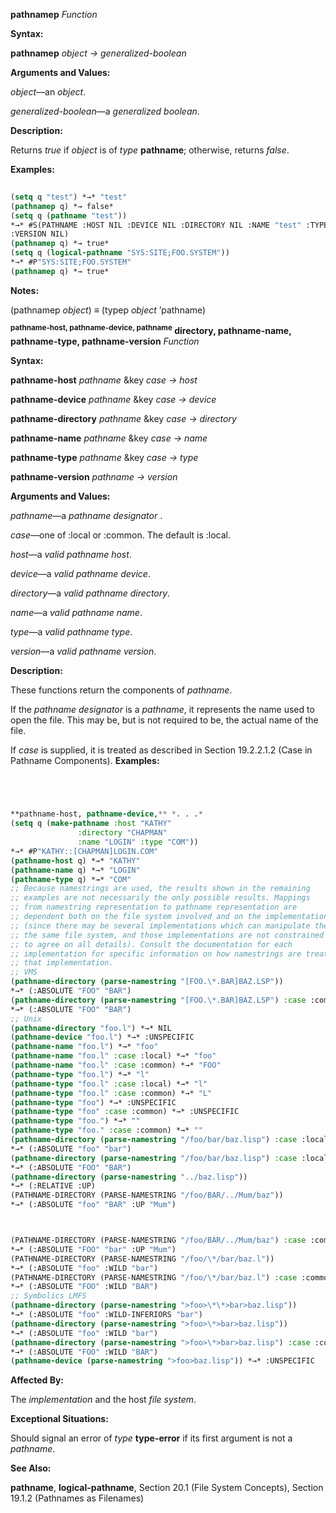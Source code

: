 **pathnamep** *Function* 



**Syntax:** 



**pathnamep** *object → generalized-boolean* 



**Arguments and Values:** 



*object*—an *object*. 



*generalized-boolean*—a *generalized boolean*. 



**Description:** 



Returns *true* if *object* is of *type* **pathname**; otherwise, returns *false*. 



**Examples:**
```lisp
 
(setq q "test") *→* "test" 
(pathnamep q) *→ false* 
(setq q (pathname "test")) 
*→* #S(PATHNAME :HOST NIL :DEVICE NIL :DIRECTORY NIL :NAME "test" :TYPE NIL 
:VERSION NIL) 
(pathnamep q) *→ true* 
(setq q (logical-pathname "SYS:SITE;FOO.SYSTEM")) 
*→* #P"SYS:SITE;FOO.SYSTEM" 
(pathnamep q) *→ true* 

```
**Notes:** 



(pathnamep *object*) *≡* (typep *object* ’pathname) 







 



 



<b><sup>pathname-host, pathname-device, pathname</sup> directory, pathname-name, pathname-type, pathname-version</b> <i>Function</i> 



**Syntax:** 



**pathname-host** *pathname* &amp;key *case → host* 



**pathname-device** *pathname* &amp;key *case → device* 



**pathname-directory** *pathname* &amp;key *case → directory* 



**pathname-name** *pathname* &amp;key *case → name* 



**pathname-type** *pathname* &amp;key *case → type* 



**pathname-version** *pathname → version* 



**Arguments and Values:** 



*pathname*—a *pathname designator* . 



*case*—one of :local or :common. The default is :local. 



*host*—a *valid pathname host*. 



*device*—a *valid pathname device*. 



*directory*—a *valid pathname directory*. 



*name*—a *valid pathname name*. 



*type*—a *valid pathname type*. 



*version*—a *valid pathname version*. 



**Description:** 



These functions return the components of *pathname*. 



If the *pathname designator* is a *pathname*, it represents the name used to open the file. This may be, but is not required to be, the actual name of the file. 



If *case* is supplied, it is treated as described in Section 19.2.2.1.2 (Case in Pathname Components). **Examples:**
```lisp




**pathname-host, pathname-device,** *. . .* 
(setq q (make-pathname :host "KATHY" 
		       :directory "CHAPMAN" 
		       :name "LOGIN" :type "COM")) 
*→* #P"KATHY::[CHAPMAN]LOGIN.COM" 
(pathname-host q) *→* "KATHY" 
(pathname-name q) *→* "LOGIN" 
(pathname-type q) *→* "COM" 
;; Because namestrings are used, the results shown in the remaining 
;; examples are not necessarily the only possible results. Mappings 
;; from namestring representation to pathname representation are 
;; dependent both on the file system involved and on the implementation 
;; (since there may be several implementations which can manipulate the 
;; the same file system, and those implementations are not constrained 
;; to agree on all details). Consult the documentation for each 
;; implementation for specific information on how namestrings are treated 
;; that implementation. 
;; VMS 
(pathname-directory (parse-namestring "[FOO.\*.BAR]BAZ.LSP")) 
*→* (:ABSOLUTE "FOO" "BAR") 
(pathname-directory (parse-namestring "[FOO.\*.BAR]BAZ.LSP") :case :common) 
*→* (:ABSOLUTE "FOO" "BAR") 
;; Unix 
(pathname-directory "foo.l") *→* NIL 
(pathname-device "foo.l") *→* :UNSPECIFIC 
(pathname-name "foo.l") *→* "foo" 
(pathname-name "foo.l" :case :local) *→* "foo" 
(pathname-name "foo.l" :case :common) *→* "FOO" 
(pathname-type "foo.l") *→* "l" 
(pathname-type "foo.l" :case :local) *→* "l" 
(pathname-type "foo.l" :case :common) *→* "L" 
(pathname-type "foo") *→* :UNSPECIFIC 
(pathname-type "foo" :case :common) *→* :UNSPECIFIC 
(pathname-type "foo.") *→* "" 
(pathname-type "foo." :case :common) *→* "" 
(pathname-directory (parse-namestring "/foo/bar/baz.lisp") :case :local) 
*→* (:ABSOLUTE "foo" "bar") 
(pathname-directory (parse-namestring "/foo/bar/baz.lisp") :case :local) 
*→* (:ABSOLUTE "FOO" "BAR") 
(pathname-directory (parse-namestring "../baz.lisp")) 
*→* (:RELATIVE :UP) 
(PATHNAME-DIRECTORY (PARSE-NAMESTRING "/foo/BAR/../Mum/baz")) 
*→* (:ABSOLUTE "foo" "BAR" :UP "Mum") 



(PATHNAME-DIRECTORY (PARSE-NAMESTRING "/foo/BAR/../Mum/baz") :case :common) 
*→* (:ABSOLUTE "FOO" "bar" :UP "Mum") 
(PATHNAME-DIRECTORY (PARSE-NAMESTRING "/foo/\*/bar/baz.l")) 
*→* (:ABSOLUTE "foo" :WILD "bar") 
(PATHNAME-DIRECTORY (PARSE-NAMESTRING "/foo/\*/bar/baz.l") :case :common) 
*→* (:ABSOLUTE "FOO" :WILD "BAR") 
;; Symbolics LMFS 
(pathname-directory (parse-namestring ">foo>\*\*>bar>baz.lisp")) 
*→* (:ABSOLUTE "foo" :WILD-INFERIORS "bar") 
(pathname-directory (parse-namestring ">foo>\*>bar>baz.lisp")) 
*→* (:ABSOLUTE "foo" :WILD "bar") 
(pathname-directory (parse-namestring ">foo>\*>bar>baz.lisp") :case :common) 
*→* (:ABSOLUTE "FOO" :WILD "BAR") 
(pathname-device (parse-namestring ">foo>baz.lisp")) *→* :UNSPECIFIC 

```
**Affected By:** 



The *implementation* and the host *file system*. 



**Exceptional Situations:** 



Should signal an error of *type* **type-error** if its first argument is not a *pathname*. 



**See Also:** 



**pathname**, **logical-pathname**, Section 20.1 (File System Concepts), Section 19.1.2 (Pathnames as Filenames) 



